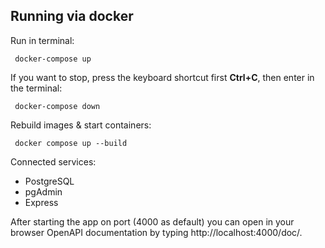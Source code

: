 ## Running via docker
Run in terminal:

```
 docker-compose up
```
If you want to stop, press the keyboard shortcut first **Ctrl+C**, then enter in the terminal:
```
 docker-compose down
```
Rebuild images & start containers:
```
 docker compose up --build 
```
Сonnected services:

- PostgreSQL
- pgAdmin
- Express

After starting the app on port (4000 as default) you can open in your browser OpenAPI documentation
by typing http://localhost:4000/doc/.